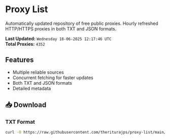 # Proxy List

Automatically updated repository of free public proxies. Hourly refreshed HTTP/HTTPS proxies in both TXT and JSON formats.

**Last Updated:** `Wednesday 18-06-2025 12:17:46 UTC`  
**Total Proxies:** `4352`

## Features
- Multiple reliable sources
- Concurrent fetching for faster updates
- Both TXT and JSON formats
- Detailed metadata

## 📥 Download

### TXT Format
```bash
curl -O https://raw.githubusercontent.com/theriturajps/proxy-list/main/proxies.txt